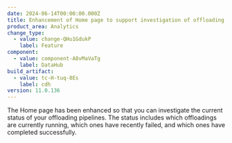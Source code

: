 ```yaml
---
date: 2024-06-14T00:00:00.000Z
title: Enhancement of Home page to support investigation of offloading status
product_area: Analytics
change_type:
  - value: change-QHu1GdukP
    label: Feature
component:
  - value: component-A8vMaVaTg
    label: DataHub
build_artifact:
  - value: tc-H-tuq-8Es
    label: cdh
version: 11.0.136
---
```

The Home page has been enhanced so that you can investigate the current status of your offloading pipelines. The status includes which offloadings are currently running, which ones have recently failed, and which ones have completed successfully.